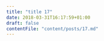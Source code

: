 ```yaml
---
title: "title 17"
date: 2018-03-31T16:17:59+01:00
draft: false
contentFile: "content/posts/17.md"
---
```


